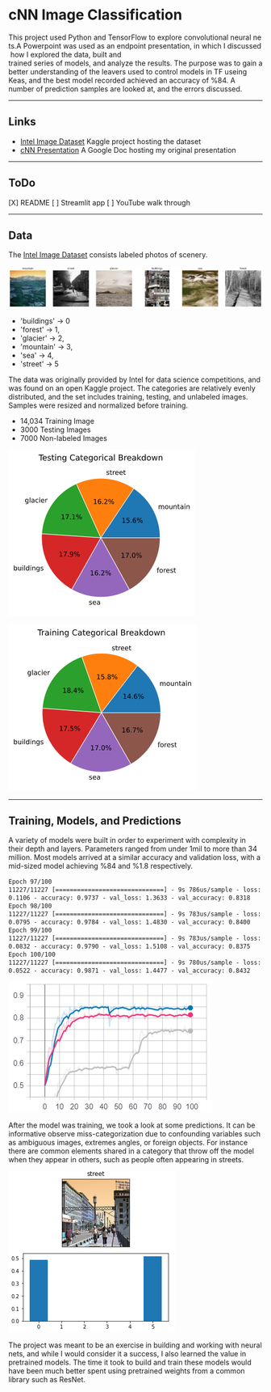 # <a name="top">cNN Image Classification</a>

This project used Python and TensorFlow to explore convolutional neural nets.A Powerpoint was used as an endpoint presentation, in which I discussed how I explored the data, built and trained series of models, and analyze the results. The purpose was to gain a better understanding of the leavers used to control models in TF useing Keas, and the best model recorded achieved an accuracy of %84. A number of prediction samples are looked at, and the errors discussed.  
______________________________________________

## Links
- [Intel Image Dataset](https://www.kaggle.com/puneet6060/intel-image-classification)
Kaggle project hosting the dataset
- [cNN Presentation](https://docs.google.com/presentation/d/15pTsUTayuuk3Yjr66WRyAtrebqUAKJjbbTBJont3CSU/edit?usp=sharing)
A Google Doc hosting my original presentation
______________________________________________

## ToDo

[X] README
[ ] Streamlit app
[ ] YouTube walk through

___________________________________________

## Data

The [Intel Image Dataset](https://www.kaggle.com/puneet6060/intel-image-classification) consists labeled photos of scenery. 

![Example](images/building-examp.png)
- 'buildings' -> 0 
- 'forest' -> 1,
- 'glacier' -> 2,
- 'mountain' -> 3,
- 'sea' -> 4,
- 'street' -> 5 

The data was originally provided by Intel for data science competitions, and was found on an open Kaggle project. The categories are relatively evenly distributed, and the set includes training, testing, and unlabeled images. Samples were resized and normalized before training. 

- 14,034 Training Image
- 3000 Testing Images
- 7000 Non-labeled Images

![Testing Pie](images/testing-cats.png)

![Training pie](images/training_cats.png)

______________________________________________


## Training, Models, and Predictions

A variety of models were built in order to experiment with complexity in their depth and layers. Parameters ranged from under 1mil to more than 34 million. Most models arrived at a similar accuracy and validation loss, with a mid-sized model achieving %84 and %1.8 respectively. 

```
Epoch 97/100
11227/11227 [==============================] - 9s 786us/sample - loss: 0.1106 - accuracy: 0.9737 - val_loss: 1.3633 - val_accuracy: 0.8318
Epoch 98/100
11227/11227 [==============================] - 9s 783us/sample - loss: 0.0795 - accuracy: 0.9784 - val_loss: 1.4830 - val_accuracy: 0.8400
Epoch 99/100
11227/11227 [==============================] - 9s 783us/sample - loss: 0.0832 - accuracy: 0.9790 - val_loss: 1.5108 - val_accuracy: 0.8375
Epoch 100/100
11227/11227 [==============================] - 9s 780us/sample - loss: 0.0522 - accuracy: 0.9871 - val_loss: 1.4477 - val_accuracy: 0.8432
```
![Val Accuracy](images/4xVal-accuracu.png)

After the model was training, we took a look at some predictions. It can be informative observe miss-categorization due to confounding variables such as ambiguous images, extremes angles, or foreign objects. For instance there are common elements shared in a category that throw off the model when they appear in others, such as people often appearing in streets.

![Street Building](images/street-builing.png)


The project was meant to be an exercise in building and working with neural nets, and while I would consider it a success, I also learned the value in pretrained models. The time it took to build and train these models would have been much better spent using pretrained weights from a common library such as ResNet.
